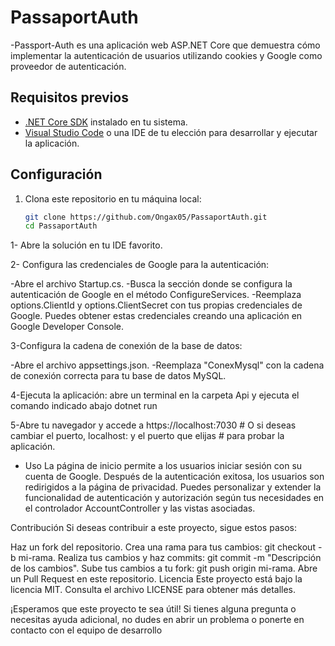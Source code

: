 # PassaportAuth
-Passport-Auth es una aplicación web ASP.NET Core que demuestra cómo implementar
 la autenticación de usuarios utilizando cookies y Google como proveedor de autenticación.

## Requisitos previos 

- [.NET Core SDK](https://dotnet.microsoft.com/download) instalado en tu sistema.
- [Visual Studio Code](https://code.visualstudio.com/) o una IDE de tu elección para desarrollar y ejecutar la aplicación.

## Configuración

1. Clona este repositorio en tu máquina local:

   ```bash
   git clone https://github.com/Ongax05/PassaportAuth.git
   cd PassaportAuth

1- Abre la solución en tu IDE favorito.

2- Configura las credenciales de Google para la autenticación:

  -Abre el archivo Startup.cs.
  -Busca la sección donde se configura la autenticación de Google en el método ConfigureServices.
  -Reemplaza options.ClientId y options.ClientSecret con tus propias credenciales de Google. Puedes obtener estas credenciales creando una aplicación en Google Developer Console.
  
3-Configura la cadena de conexión de la base de datos:

  -Abre el archivo appsettings.json.
  -Reemplaza "ConexMysql" con la cadena de conexión correcta para tu base de datos MySQL.

 4-Ejecuta la aplicación:
   abre un terminal en la carpeta Api y ejecuta el comando indicado abajo 
   dotnet run

 5-Abre tu navegador y accede a https://localhost:7030 # O si deseas cambiar el puerto, localhost: y el puerto que elijas # para probar la aplicación.

 - Uso
  La página de inicio permite a los usuarios iniciar sesión con su cuenta de Google.
  Después de la autenticación exitosa, los usuarios son redirigidos a la página de privacidad.
  Puedes personalizar y extender la funcionalidad de autenticación y autorización según tus necesidades en el controlador AccountController y las vistas asociadas.

  Contribución
  Si deseas contribuir a este proyecto, sigue estos pasos:
  
  Haz un fork del repositorio.
  Crea una rama para tus cambios: git checkout -b mi-rama.
  Realiza tus cambios y haz commits: git commit -m "Descripción de los cambios".
  Sube tus cambios a tu fork: git push origin mi-rama.
  Abre un Pull Request en este repositorio.
  Licencia
  Este proyecto está bajo la licencia MIT. Consulta el archivo LICENSE para obtener más detalles.
  
  ¡Esperamos que este proyecto te sea útil! Si tienes alguna pregunta o necesitas ayuda adicional, no dudes en abrir un problema o ponerte en contacto con el equipo de desarrollo
